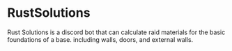 # RustSolutions
Rust Solutions is a discord bot that can calculate raid materials for the basic foundations of a base. including walls, doors, and external walls.
